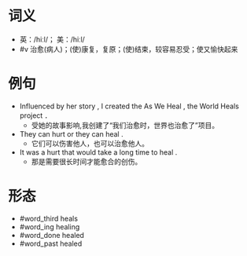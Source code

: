 # 词义
- 英：/hiːl/； 美：/hiːl/
- #v 治愈(病人)；(使)康复，复原；(使)结束，较容易忍受；使又愉快起来
# 例句
- Influenced by her story , I created the As We Heal , the World Heals project ．
	- 受她的故事影响,我创建了“我们治愈时，世界也治愈了”项目。
- They can hurt or they can heal .
	- 它们可以伤害他人，也可以治愈他人。
- It was a hurt that would take a long time to heal .
	- 那是需要很长时间才能愈合的创伤。
# 形态
- #word_third heals
- #word_ing healing
- #word_done healed
- #word_past healed
